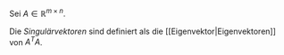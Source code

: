 Sei $A \in \mathbb{R}^{m \times n}$.

Die *Singulärvektoren* sind definiert als die [[Eigenvektor|Eigenvektoren]] von $A^TA$.